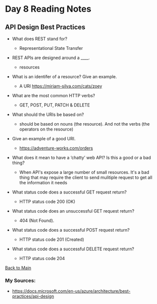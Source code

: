 # Day 8 Reading Notes

## API Design Best Practices

- What does REST stand for?
  - Representational State Transfer

- REST APIs are designed around a ____.
  - resources

- What is an identifer of a resource? Give an example.
  - A URI https://miriam-silva.com/cats/zoey
- What are the most common HTTP verbs?
  - GET, POST, PUT, PATCH & DELETE
- What should the URIs be based on?
  - should be based on nouns (the resource). And not the verbs (the operators on the resource)
- Give an example of a good URI.
  - https://adventure-works.com/orders
- What does it mean to have a ‘chatty’ web API? Is this a good or a bad thing?
  - When API's expose a large number of small resources. It's a bad thing that may require the client to send mulitiple request to get all the information it needs
- What status code does a successful GET request return?
  - HTTP status code 200 (OK)
- What status code does an unsuccessful GET request return?
  - 404 (Not Found).
- What status code does a successful POST request return?
  - HTTP status code 201 (Created)
- What status code does a successful DELETE request return?
   - HTTP status code 204

[Back to Main](README.md)

### My Sources:
- https://docs.microsoft.com/en-us/azure/architecture/best-practices/api-design